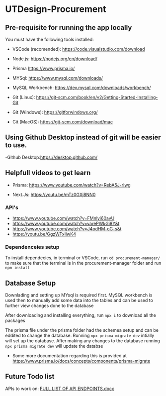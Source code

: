 # UTDesign-Procurement
## Pre-requisite for running the app locally
You must have the following tools installed:
- VSCode (recomended): https://code.visualstudio.com/download
- Node.js: https://nodejs.org/en/download/
- Prisma https://www.prisma.io/
- MYSql: https://www.mysql.com/downloads/

- MySQL Workbench: https://dev.mysql.com/downloads/workbench/
- Git (Linux): https://git-scm.com/book/en/v2/Getting-Started-Installing-Git
- Git (Windows): https://gitforwindows.org/
- Git (MacOS): https://git-scm.com/download/mac


## Using Github Desktop instead of git will be easier to use. 
-Github Desktop:https://desktop.github.com/ 

## Helpfull videos to get learn
- Prisma: https://www.youtube.com/watch?v=RebA5J-rlwg

- Next.Js:  https://youtu.be/mTz0GXj8NN0

### API's
  
- https://www.youtube.com/watch?v=FMnlyi60avU
- https://www.youtube.com/watch?v=varePWkGi8Y&t
-  https://www.youtube.com/watch?v=J4pdHM-oG-s&t
-  https://youtu.be/GgzWFxIiwK4

### Dependenceies setup

To install dependecies, in terminal or VSCode, run  `cd procurement-manager/` to make sure that the terminal is in the procurement-manager folder and run `npm install`
 
   
## Database Setup
Downlading and setting up MYsql is required first. MySQL workbench is used then to manually add some data into the tables and can be used to further view changes done to the database

After downloading and installing everything, run `npx i` to download all the packages

The prisma file under the prisma folder had the schemea setup and can be eddited to change the database. Running `npx prisma migrate dev`  intially will set up the database. 
After making any changes to the database running `npx prisma migrate dev` will update the databse
- Some more documentation regarding this is provided at https://www.prisma.io/docs/concepts/components/prisma-migrate

## Future Todo list
APIs to work on: 
[FULL LIST OF API ENDPOINTS.docx](https://github.com/UTDallasEPICS/UTDesign-Procurement/files/11425914/FULL.LIST.OF.API.ENDPOINTS.docx)
